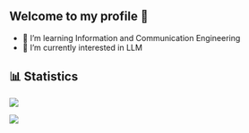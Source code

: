 ## Welcome to my profile 👋

- 🔭 I’m learning Information and Communication Engineering
- 🌱 I’m currently interested in LLM

## 📊 Statistics

![](https://github-readme-stats.vercel.app/api?username=Haruk1y&show_icons=true&theme=radical)

![](https://komarev.com/ghpvc/?username=Haruk1y&color=orange)
